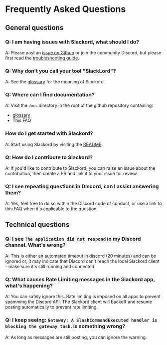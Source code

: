 # Frequently Asked Questions

## General questions     

### Q: I am having issues with Slackord, what should I do?
A: Please post an [issue on Github](https://github.com/thomasloupe/Slackord/issues) or join the community Discord, but please first read the [troubleshooting guide](https://github.com/thomasloupe/Slackord2/wiki/Troubleshooting).     

### Q: Why don't you call your tool "SlackLord"?
A: See the [glossary](./glossary.md) for the meaning of Slackord.

### Q: Where can I find documentation?
A: Visit the `docs` directory in the root of the github repository containing:
- [glossary](./glossary.md)
- This FAQ

### How do I get started with Slackord?
A: Start using Slackord by visiting the [README](../README.md).

### Q: How do I contribute to Slackord?
A: If you'd like to contribute to Slackord, you can raise an issue about the contribution, then create a PR and link it to your issue for review.

### Q: I see repeating questions in Discord, can I assist answering them?
A: Yes, feel free to do so within the Discord code of conduct, or use a link to this FAQ when it's applicable to the question.

## Technical questions     

### Q: I see `The application did not respond` in my Discord channel. What's wrong?
A: This is either an automated timeout in discord (20 minutes) and can be ignored or, it may indicate that Discord can't reach the local Slackord client - make sure it's still running and connected. 

### Q: What causes Rate Limiting messages in the Slackord app, what's happening?
A: You can safely ignore this. Rate limiting is imposed on all apps to prevent spamming the Discord API. The Slackord client will backoff and resume posting automatically to prevent rate limiting.

### Q: I keep seeing: `Gateway: A SlashCommandExecuted handler is blocking the gateway task`. Is something wrong?    
A: As long as messages are still posting, you can ignore the warning.
